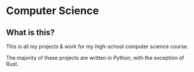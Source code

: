 # Computer Science

## What is this?

This is all my projects & work for my high-school computer science course.

The majority of these projects are written in Python, with the exception of Rust.

